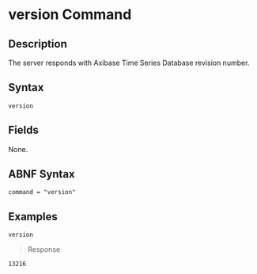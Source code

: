 # version Command

## Description

The server responds with Axibase Time Series Database revision number.

## Syntax

```ls
version
```

## Fields

None.

## ABNF Syntax

```
command = "version"
```

## Examples

```
version
```

> Response

```
13216
```




